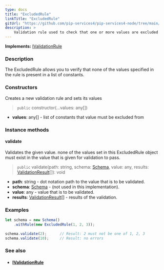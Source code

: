 ```yaml
---
type: docs
title: "ExcludedRule"
linkTitle: "ExcludedRule"
gitUrl: "https://github.com/pip-services4/pip-services4-node/tree/main/pip-services4-data-node"
description: >
    Validation rule used to check that one or more values are excluded from the list of constants.
---
```


**Implements:** [IValidationRule](../ivalidation_rule)

### Description

The ExcludedRule allows you to verify that none of the values specified in the rule is present in a list of constants.

### Constructors
Creates a new validation rule and sets its values

> `public` constructor(...values: any[])

- **values**: any[] - list of constants that value must be excluded from

### Instance methods

#### validate
Validates the given value. none of the values set in this ExcludedRule object must exist 
in the value that is given for validation to pass.

> `public` validate(path: string, schema: [Schema](../schema), value: any, results: [ValidationResult](../validation_result)[]): void 

- **path**: string - dot notation path to the value that is to be validated.
- **schema**: [Schema](../schema) - (not used in this implementation).
- **value**: any - value that is to be validated.
- **results**: [ValidationResult](../validation_result)[] - results of the validation.

### Examples

```typescript
let schema = new Schema()
    .withRule(new ExcludedRule(1, 2, 3));
 
schema.validate(2);      // Result: 2 must not be one of 1, 2, 3
schema.validate(10);     // Result: no errors

```

### See also
- #### [IValidationRule](../ivalidation_rule)
